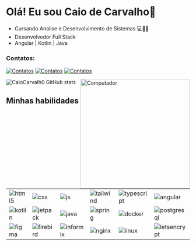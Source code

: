 # Olá! Eu sou Caio de Carvalho👋
- Cursando Analise e Desenvolvimento de Sistemas 💻👨‍💻
- Desenvolvedor Full Stack
- Angular | Kotlin | Java

### Contatos:
[![Contatos](https://img.shields.io/badge/Instagram-E4405F?style=for-the-badge&logo=instagram&logoColor=white)](https://www.instagram.com/caio_co15/)
[![Contatos](https://img.shields.io/badge/LinkedIn-0077B5?style=for-the-badge&logo=linkedin&logoColor=white)](https://www.linkedin.com/in/caio-carvalho-684192262/)
[![Contatos](https://img.shields.io/badge/Gmail-D14836?style=for-the-badge&logo=gmail&logoColor=white)](https://criarmeulink.com.br/u/1673636639)


![CaioCarvalh0 GitHub stats](https://github-readme-stats.vercel.app/api?username=CaioCarvalh0&show_icons=true&theme=synthwave)
<img src="https://raw.githubusercontent.com/MicaelliMedeiros/micaellimedeiros/master/image/computer-illustration.png" min-width="200px" max-width="200px" width="300px" align="right" alt="Computador"/>

## Minhas habilidades
<table>
  <tr>
    <td><img alt="html5" src="https://img.shields.io/badge/HTML5-E34F26?style=for-the-badge&logo=html5&logoColor=white"/></td>
    <td><img alt="css" src="https://img.shields.io/badge/CSS3-1572B6?style=for-the-badge&logo=css3&logoColor=white"/></td>
    <td><img alt="js" src="https://img.shields.io/badge/JavaScript-F7DF1E?style=for-the-badge&logo=JavaScript&logoColor=black"/></td>
    <td><img alt="tailwind" src="https://img.shields.io/badge/Tailwind_CSS-38B2AC?style=for-the-badge&logo=tailwind-css&logoColor=white"/></td>
    <td><img alt="typescript" src="https://img.shields.io/badge/TypeScript-007ACC?style=for-the-badge&logo=typescript&logoColor=white"/></td>
    <td><img alt="angular" src="https://img.shields.io/badge/Angular-DD0031?style=for-the-badge&logo=angular&logoColor=white"/></td>
  </tr>
  <tr>
    <td><img alt="kotlin" src="https://img.shields.io/badge/Kotlin-0095D5?style=for-the-badge&logo=kotlin&logoColor=white"/></td>
    <td><img alt="jetpack" src="https://img.shields.io/badge/Jetpack_Compose-4285F4?style=for-the-badge&logo=android&logoColor=white"/></td>
    <td><img alt="java" src="https://img.shields.io/badge/Java-ED8B00?style=for-the-badge&logo=java&logoColor=white"/></td>
    <td><img alt="spring" src="https://img.shields.io/badge/Spring%20Boot-6DB33F?style=for-the-badge&logo=Spring-Boot&logoColor=white"/></td>
    <td><img alt="docker" src="https://img.shields.io/badge/Docker-2496ED?style=for-the-badge&logo=Docker&logoColor=white"/></td>
    <td><img alt="postgresql" src="https://img.shields.io/badge/PostgreSQL-4169E1?style=for-the-badge&logo=PostgreSQL&logoColor=white"/></td>
  </tr>
  <tr>
    <td><img alt="figma" src="https://img.shields.io/badge/Figma-F24E1E?style=for-the-badge&logo=Figma&logoColor=white"/></td>
    <td><img alt="firebird" src="https://img.shields.io/badge/Firebird-EE4000?style=for-the-badge&logo=firebird&logoColor=white"/></td>
    <td><img alt="informix" src="https://img.shields.io/badge/IBM_Informix-0066CC?style=for-the-badge&logo=ibm&logoColor=white"/></td>
    <td><img alt="nginx" src="https://img.shields.io/badge/Nginx-009639?style=for-the-badge&logo=nginx&logoColor=white"/></td>
    <td><img alt="linux" src="https://img.shields.io/badge/Linux-FCC624?style=for-the-badge&logo=linux&logoColor=black"/></td>
    <td><img alt="letsencrypt" src="https://img.shields.io/badge/Let%27s_Encrypt-003A70?style=for-the-badge&logo=letsencrypt&logoColor=white"/></td>
  </tr>
</table>


